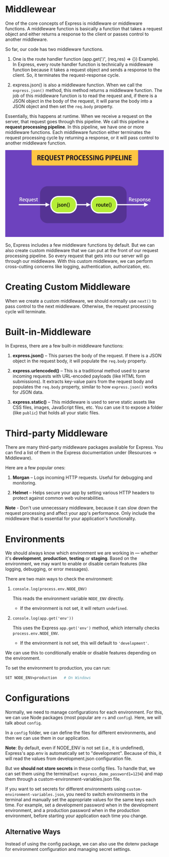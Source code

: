 # Middlewear

One of the core concepts of Express is middleware or middleware functions. A middleware function is basically a function that takes a request object and either returns a response to the client or passes control to another middleware.

So far, our code has two middleware functions.

1. One is the route handler function (app.get('/', (req,res) => {}) Example). In Express, every route handler function is technically a middleware function because it takes a request object and sends a response to the client. So, it terminates the request-response cycle.

2. express.json() is also a middleware function. When we call the `express.json()` method, this method returns a middleware function. The job of this middleware function is to read the request and, if there is a JSON object in the body of the request, it will parse the body into a JSON object and then set the `req.body` property.

Essentially, this happens at runtime. When we receive a request on the server, that request goes through this pipeline. We call this pipeline a **request processing pipeline**. In this pipeline, we have one or more middleware functions. Each middleware function either terminates the request processing cycle by returning a response, or it will pass control to another middleware function.

<img src="./Images/image-9.png" width="600">

So, Express includes a few middleware functions by default. But we can also create custom middleware that we can put at the front of our request processing pipeline. So every request that gets into our server will go through our middleware. With this custom middleware, we can perform cross-cutting concerns like logging, authentication, authorization, etc.

# Creating Custom Middleware

When we create a custom middleware, we should normally use `next()` to pass control to the next middleware. Otherwise, the request processing cycle will terminate.

# Built-in-Middleware

In Express, there are a few built-in middleware functions:

1. **express.json()** – This parses the body of the request. If there is a JSON object in the request body, it will populate the `req.body` property.

2. **express.urlencoded()** – This is a traditional method used to parse incoming requests with URL-encoded payloads (like HTML form submissions). It extracts key-value pairs from the request body and populates the `req.body` property, similar to how `express.json()` works for JSON data.

3. **express.static()** – This middleware is used to serve static assets like CSS files, images, JavaScript files, etc. You can use it to expose a folder (like `public`) that holds all your static files.

# Third-party Middleware

There are many third-party middleware packages available for Express. You can find a list of them in the Express documentation under (Resources → Middleware).

Here are a few popular ones:

1. **Morgan** – Logs incoming HTTP requests. Useful for debugging and monitoring.

2. **Helmet** – Helps secure your app by setting various HTTP headers to protect against common web vulnerabilities.

**Note** - Don't use unnecessary middleware, because it can slow down the request processing and affect your app's performance. Only include the middleware that is essential for your application's functionality.

# Environments

We should always know which environment we are working in — whether it's **development**, **production**, **testing** or **staging**. Based on the environment, we may want to enable or disable certain features (like logging, debugging, or error messages).

There are two main ways to check the environment:

1. `console.log(process.env.NODE_ENV)`

   This reads the environment variable `NODE_ENV` directly.

   - If the environment is not set, it will return `undefined`.

2. `console.log(app.get('env'))`

   This uses the Express `app.get('env')` method, which internally checks `process.env.NODE_ENV`.

   - If the environment is not set, this will default to `'development'`.

We can use this to conditionally enable or disable features depending on the environment.

To set the environment to production, you can run:

```bash
SET NODE_ENV=production   # On Windows
```

# Configurations

Normally, we need to manage configurations for each environment. For this, we can use Node packages (most popular are `rs` and `config`). Here, we will talk about `config`.

In a `config` folder, we can define the files for different environments, and then we can use them in our application.

**Note**: By default, even if NODE_ENV is not set (i.e., it is undefined), Express's app.env is automatically set to "development". Because of this, it will read the values from development.json configuration file.

But we **should not store secrets** in these config files. To handle that, we can set them using the terminal(`set express_demo_password1=1234`) and map them through a custom-environment-variables.json file.

If you want to set secrets for different environments using `custom-environment-variables.json`, you need to switch environments in the terminal and manually set the appropriate values for the same keys each time. For example, set a development password when in the development environment, and a production password when in the production environment, before starting your application each time you change.

## Alternative Ways

Instead of using the config package, we can also use the dotenv package for environment configuration and managing secret settings.
